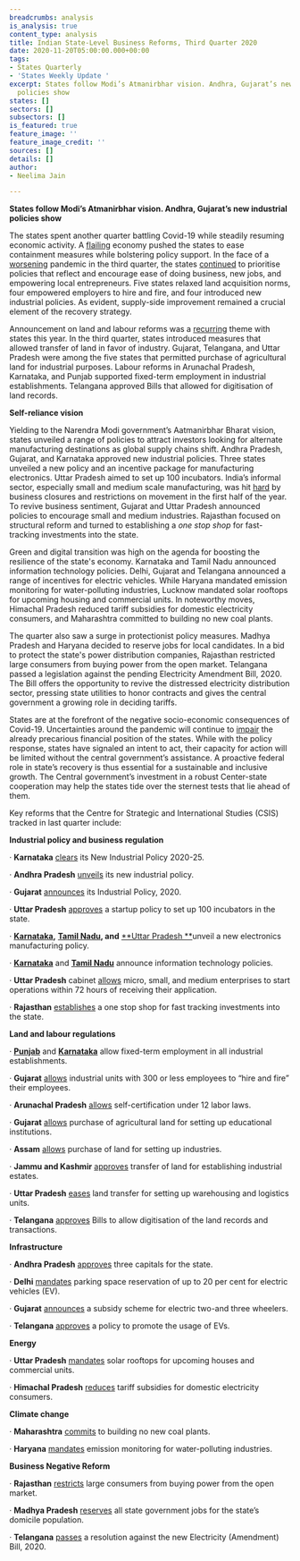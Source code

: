 ```yaml
---
breadcrumbs: analysis
is_analysis: true
content_type: analysis
title: Indian State-Level Business Reforms, Third Quarter 2020
date: 2020-11-20T05:00:00.000+00:00
tags:
- States Quarterly
- 'States Weekly Update '
excerpt: States follow Modi’s Atmanirbhar vision. Andhra, Gujarat’s new industrial
  policies show
states: []
sectors: []
subsectors: []
is_featured: true
feature_image: ''
feature_image_credit: ''
sources: []
details: []
author:
- Neelima Jain

---
```

**States follow Modi’s Atmanirbhar vision. Andhra, Gujarat’s new industrial policies show**

The states spent another quarter battling Covid-19 while steadily resuming economic activity. A [flailing](https://urldefense.com/v3/__https:/www.washingtonpost.com/world/asia_pacific/indias-economy-contracts-by-nearly-24-percent-amid-pandemic/2020/08/31/92318fbe-eb70-11ea-bd08-1b10132b458f_story.html__;!!KRhing!PCak9F1LxJH9ySUK0Pk77XMU-_aCsuj7s_bHokf0SMSzo9MDZisR0W_uYHY$ "https://urldefense.com/v3/__https:/www.washingtonpost.com/world/asia_pacific/indias-economy-contracts-by-nearly-24-percent-amid-pandemic/2020/08/31/92318fbe-eb70-11ea-bd08-1b10132b458f_story.html__;!!KRhing!PCak9F1LxJH9ySUK0Pk77XMU-_aCsuj7s_bHokf0SMSzo9MD") economy pushed the states to ease containment measures while bolstering policy support. In the face of a [worsening](https://urldefense.com/v3/__https:/www.theguardian.com/world/2020/sep/03/india-record-83883-covid-19-cases-in-day__;!!KRhing!PCak9F1LxJH9ySUK0Pk77XMU-_aCsuj7s_bHokf0SMSzo9MDZisRY3Z73f8$) pandemic in the third quarter, the states [continued](https://urldefense.com/v3/__https:/theprint.in/opinion/chhattisgarh-to-punjab-covid-forcing-states-to-reform-but-a-lot-hinges-on-modi-govt-support/488950/__;!!KRhing!PCak9F1LxJH9ySUK0Pk77XMU-_aCsuj7s_bHokf0SMSzo9MDZisRHYXwoms$) to prioritise policies that reflect and encourage ease of doing business, new jobs, and empowering local entrepreneurs. Five states relaxed land acquisition norms, four empowered employers to hire and fire, and four introduced new industrial policies. As evident, supply-side improvement remained a crucial element of the recovery strategy.

Announcement on land and labour reforms was a [recurring](https://urldefense.com/v3/__https:/theprint.in/opinion/chhattisgarh-to-punjab-covid-forcing-states-to-reform-but-a-lot-hinges-on-modi-govt-support/488950/__;!!KRhing!PCak9F1LxJH9ySUK0Pk77XMU-_aCsuj7s_bHokf0SMSzo9MDZisRHYXwoms$) theme with states this year. In the third quarter, states introduced measures that allowed transfer of land in favor of industry. Gujarat, Telangana, and Uttar Pradesh were among the five states that permitted purchase of agricultural land for industrial purposes. Labour reforms in Arunachal Pradesh, Karnataka, and Punjab supported fixed-term employment in industrial establishments. Telangana approved Bills that allowed for digitisation of land records.

**Self-reliance vision**

Yielding to the Narendra Modi government’s Aatmanirbhar Bharat vision, states unveiled a range of policies to attract investors looking for alternate manufacturing destinations as global supply chains shift. Andhra Pradesh, Gujarat, and Karnataka approved new industrial policies. Three states unveiled a new policy and an incentive package for manufacturing electronics. Uttar Pradesh aimed to set up 100 incubators. India’s informal sector, especially small and medium scale manufacturing, was hit [hard](https://urldefense.com/v3/__https:/www.wsj.com/articles/covid-19-hits-indias-already-faltering-consumers-hardest-11597921200__;!!KRhing!PCak9F1LxJH9ySUK0Pk77XMU-_aCsuj7s_bHokf0SMSzo9MDZisRgt7LtC4$) by business closures and restrictions on movement in the first half of the year. To revive business sentiment, Gujarat and Uttar Pradesh announced policies to encourage small and medium industries. Rajasthan focused on structural reform and turned to establishing a _one stop shop_ for fast-tracking investments into the state.

Green and digital transition was high on the agenda for boosting the resilience of the state's economy. Karnataka and Tamil Nadu announced information technology policies. Delhi, Gujarat and Telangana announced a range of incentives for electric vehicles. While Haryana mandated emission monitoring for water-polluting industries, Lucknow mandated solar rooftops for upcoming housing and commercial units. In noteworthy moves, Himachal Pradesh reduced tariff subsidies for domestic electricity consumers, and Maharashtra committed to building no new coal plants.

The quarter also saw a surge in protectionist policy measures. Madhya Pradesh and Haryana decided to reserve jobs for local candidates. In a bid to protect the state's power distribution companies, Rajasthan restricted large consumers from buying power from the open market. Telangana passed a legislation against the pending Electricity Amendment Bill, 2020. The Bill offers the opportunity to revive the distressed electricity distribution sector, pressing state utilities to honor contracts and gives the central government a growing role in deciding tariffs.

States are at the forefront of the negative socio-economic consequences of Covid-19. Uncertainties around the pandemic will continue to [impair](https://urldefense.com/v3/__https:/www.bloombergquint.com/bq-blue-exclusive/the-financial-state-of-indias-states__;!!KRhing!PCak9F1LxJH9ySUK0Pk77XMU-_aCsuj7s_bHokf0SMSzo9MDZisRmaWtYiE$ "https://urldefense.com/v3/__https:/www.bloombergquint.com/bq-blue-exclusive/the-financial-state-of-indias-states__;!!KRhing!PCak9F1LxJH9ySUK0Pk77XMU-_aCsuj7s_bHokf0SMSzo9MDZisRmaWtYiE$") the already precarious financial position of the states. While with the policy response, states have signaled an intent to act, their capacity for action will be limited without the central government’s assistance. A proactive federal role in state’s recovery is thus essential for a sustainable and inclusive growth. The Central government’s investment in a robust Center-state cooperation may help the states tide over the sternest tests that lie ahead of them.

Key reforms that the Centre for Strategic and International Studies (CSIS) tracked in last quarter include:

**Industrial policy and business regulation**

· **Karnataka** [clears](https://urldefense.com/v3/__https:/economictimes.indiatimes.com/news/economy/policy/new-industrial-policy-for-karnataka-business-turnover-jobs-added-to-decide-state-sops/articleshow/77140345.cms__;!!KRhing!PCak9F1LxJH9ySUK0Pk77XMU-_aCsuj7s_bHokf0SMSzo9MDZisRZD4Q4rM$) its New Industrial Policy 2020-25.

· **Andhra Pradesh** [unveils](https://urldefense.com/v3/__https:/www.livemint.com/news/india/andhra-govt-unveils-new-industrial-policy-identifies-10-thrust-areas-11597045676550.html__;!!KRhing!PCak9F1LxJH9ySUK0Pk77XMU-_aCsuj7s_bHokf0SMSzo9MDZisR9ZaBVtw$) its new industrial policy.

· **Gujarat** [announces](https://urldefense.com/v3/__https:/economictimes.indiatimes.com/news/economy/policy/gujarat-announces-industrial-policy-2020-cm-vijay-rupani-says-it-will-make-the-state-atmanirbhar/articleshow/77410785.cms__;!!KRhing!PCak9F1LxJH9ySUK0Pk77XMU-_aCsuj7s_bHokf0SMSzo9MDZisRxZgWRIc$) its Industrial Policy, 2020.

· **Uttar Pradesh** [approves](https://urldefense.com/v3/__https:/www.livemint.com/companies/start-ups/up-startup-policy-aims-100-incubators-and-10-000-startups-in-state-11594273185329.html__;!!KRhing!PCak9F1LxJH9ySUK0Pk77XMU-_aCsuj7s_bHokf0SMSzo9MDZisRZljBs3U$) a startup policy to set up 100 incubators in the state.

· [**Karnataka**](https://urldefense.com/v3/__https:/swarajyamag.com/insta/karnataka-announces-major-incentives-for-electronic-design-and-manufacturing-sector-including-land-subsidy__;!!KRhing!PCak9F1LxJH9ySUK0Pk77XMU-_aCsuj7s_bHokf0SMSzo9MDZisRyIdn7xA$)**,** [**Tamil Nadu**](https://urldefense.com/v3/__https:/www.business-standard.com/article/economy-policy/tamil-nadu-govt-releases-policy-for-electronics-hardware-manufacturing-120090700360_1.html__;!!KRhing!PCak9F1LxJH9ySUK0Pk77XMU-_aCsuj7s_bHokf0SMSzo9MDZisRL554ZkI$)**, and** [**Uttar Pradesh **](https://urldefense.com/v3/__https:/www.financialexpress.com/industry/uttar-pradesh-unveils-new-electronics-manufacturing-policy/2059211/__;!!KRhing!PCak9F1LxJH9ySUK0Pk77XMU-_aCsuj7s_bHokf0SMSzo9MDZisRJ_qvtmw$)unveil a new electronics manufacturing policy.

· [**Karnataka**](https://urldefense.com/v3/__https:/economictimes.indiatimes.com/tech/ites/small-is-beautiful-karnatakas-new-it-policy-offers-sops-for-co-working-spaces-tech-firms-away-from-bengaluru/articleshow/77923713.cms__;!!KRhing!PCak9F1LxJH9ySUK0Pk77XMU-_aCsuj7s_bHokf0SMSzo9MDZisRbKt2AdE$) and [**Tamil Nadu**](https://urldefense.com/v3/__https:/timesofindia.indiatimes.com/city/chennai/tamil-nadu-focuses-on-abc-of-tech-policies/articleshow/78214068.cms__;!!KRhing!PCak9F1LxJH9ySUK0Pk77XMU-_aCsuj7s_bHokf0SMSzo9MDZisRUnRnF7c$) announce information technology policies.

· **Uttar Pradesh** cabinet [allows](https://urldefense.com/v3/__https:/timesofindia.indiatimes.com/city/lucknow/up-govt-eases-norms-for-establishing-msme-units/articleshow/77623313.cms__;!!KRhing!PCak9F1LxJH9ySUK0Pk77XMU-_aCsuj7s_bHokf0SMSzo9MDZisRPnV9bnI$) micro, small, and medium enterprises to start operations within 72 hours of receiving their application.

· **Rajasthan** [establishes](https://urldefense.com/v3/__http:/www.businessworld.in/article/Rajasthan-Government-Nods-To-One-Stop-Shop-For-Fast-Tracking-Investments/17-07-2020-298594/__;!!KRhing!PCak9F1LxJH9ySUK0Pk77XMU-_aCsuj7s_bHokf0SMSzo9MDZisRShefPUA$) a one stop shop for fast tracking investments into the state.

**Land and labour regulations**

· [**Punjab**](https://urldefense.com/v3/__https:/timesofindia.indiatimes.com/city/chandigarh/punjab-to-allow-fixed-term-industrial-employment/articleshow/76884792.cms__;!!KRhing!PCak9F1LxJH9ySUK0Pk77XMU-_aCsuj7s_bHokf0SMSzo9MDZisRTffK22I$) and [**Karnataka**](https://urldefense.com/v3/__https:/timesofindia.indiatimes.com/city/bengaluru/karnataka-allows-flexible-hiring-across-industry/articleshow/76824844.cms?utm_source=contentofinterest&utm_medium=text&utm_campaign=cppst__;!!KRhing!PCak9F1LxJH9ySUK0Pk77XMU-_aCsuj7s_bHokf0SMSzo9MDZisRtHj-b4A$) allow fixed-term employment in all industrial establishments.

· **Gujarat** [allows](https://urldefense.com/v3/__https:/www.deccanherald.com/national/west/gujarat-govt-makes-labour-law-flexible-for-industries-with-less-than-300-workmen-to-hire-and-fire-without-permission-861935.html__;!!KRhing!PCak9F1LxJH9ySUK0Pk77XMU-_aCsuj7s_bHokf0SMSzo9MDZisRQQBbNRY$) industrial units with 300 or less employees to “hire and fire” their employees.

· **Arunachal Pradesh** [allows](https://urldefense.com/v3/__https:/nenow.in/north-east-news/arunachal-pradesh/arunachal-pradesh-cabinet-approves-ordinance-for-labour-reforms.html__;!!KRhing!PCak9F1LxJH9ySUK0Pk77XMU-_aCsuj7s_bHokf0SMSzo9MDZisRIEYPtZA$) self-certification under 12 labor laws.

· **Gujarat** [allows](https://urldefense.com/v3/__https:/timesofindia.indiatimes.com/city/ahmedabad/curbs-eased-to-buy-agricultural-land-for-setting-up-education-institutions/articleshow/77665840.cms__;!!KRhing!PCak9F1LxJH9ySUK0Pk77XMU-_aCsuj7s_bHokf0SMSzo9MDZisR-m_H7yA$) purchase of agricultural land for setting up educational institutions.

· **Assam** [allows](https://urldefense.com/v3/__https:/indianexpress.com/article/north-east-india/assam/assam-announces-ordinance-allowing-land-conversion-for-msmes-without-clearances-6485978/__;!!KRhing!PCak9F1LxJH9ySUK0Pk77XMU-_aCsuj7s_bHokf0SMSzo9MDZisRkic0lwc$) purchase of land for setting up industries.

· **Jammu and Kashmir** [approves](https://urldefense.com/v3/__https:/www.thekashmirmonitor.net/over-9600-kanals-transferred-to-ic-dept-to-establish-37-industrial-estates-across-jk/__;!!KRhing!PCak9F1LxJH9ySUK0Pk77XMU-_aCsuj7s_bHokf0SMSzo9MDZisR4ZncI48$) transfer of land for establishing industrial estates.

· **Uttar Pradesh** [eases](https://urldefense.com/v3/__https:/timesofindia.indiatimes.com/city/lucknow/industry-rate-on-land-purchase-for-warehousing-and-logistics/articleshow/77137067.cms__;!!KRhing!PCak9F1LxJH9ySUK0Pk77XMU-_aCsuj7s_bHokf0SMSzo9MDZisR1jGd1sI$) land transfer for setting up warehousing and logistics units.

· **Telangana** [approves](https://urldefense.com/v3/__https:/telanganatoday.com/telangana-cabinet-clears-revenue-other-bills__;!!KRhing!PCak9F1LxJH9ySUK0Pk77XMU-_aCsuj7s_bHokf0SMSzo9MDZisR012qnOo$) Bills to allow digitisation of the land records and transactions.

**Infrastructure**

· **Andhra Pradesh** [approves](https://urldefense.com/v3/__https:/www.hindustantimes.com/india-news/andhra-to-get-3-new-capital-cities-as-governor-approves-two-controversial-bills/story-yjiWDqyvDMeYVwOiHTs7IK.html__;!!KRhing!PCak9F1LxJH9ySUK0Pk77XMU-_aCsuj7s_bHokf0SMSzo9MDZisREU803Zc$) three capitals for the state.

· **Delhi** [mandates](https://urldefense.com/v3/__https:/energy.economictimes.indiatimes.com/news/power/housing-societies-malls-must-reserve-20-per-cent-parking-for-e-vehicles-in-delhi/76854703__;!!KRhing!PCak9F1LxJH9ySUK0Pk77XMU-_aCsuj7s_bHokf0SMSzo9MDZisRjLt1uWk$) parking space reservation of up to 20 per cent for electric vehicles (EV).

· **Gujarat** [announces](https://urldefense.com/v3/__https:/timesofindia.indiatimes.com/city/ahmedabad/govt-announces-e-vehicle-subsidy/articleshow/78175789.cms__;!!KRhing!PCak9F1LxJH9ySUK0Pk77XMU-_aCsuj7s_bHokf0SMSzo9MDZisRj8LxkU4$) a subsidy scheme for electric two-and three wheelers.

· **Telangana** [approves](https://urldefense.com/v3/__https:/auto.economictimes.indiatimes.com/news/industry/telangana-govt-exempts-evs-from-road-tax-registration-fees-under-new-policy/77390154__;!!KRhing!PCak9F1LxJH9ySUK0Pk77XMU-_aCsuj7s_bHokf0SMSzo9MDZisRGMQKH5w$) a policy to promote the usage of EVs.

**Energy**

· **Uttar Pradesh** [mandates](https://urldefense.com/v3/__https:/energy.economictimes.indiatimes.com/news/renewable/lucknow-solar-rooftops-must-for-upcoming-houses-on-500sqm/77496017__;!!KRhing!PCak9F1LxJH9ySUK0Pk77XMU-_aCsuj7s_bHokf0SMSzo9MDZisR1chdEm0$) solar rooftops for upcoming houses and commercial units.

· **Himachal Pradesh** [reduces](https://urldefense.com/v3/__https:/mercomindia.com/himachal-pradesh-reduces-subsidies/__;!!KRhing!PCak9F1LxJH9ySUK0Pk77XMU-_aCsuj7s_bHokf0SMSzo9MDZisR22COKro$) tariff subsidies for domestic electricity consumers.

**Climate change**

· **Maharashtra** [commits](https://urldefense.com/v3/__https:/energy.economictimes.indiatimes.com/news/power/maharashtra-no-new-thermal-power-units-in-state-says-raut/77795901__;!!KRhing!PCak9F1LxJH9ySUK0Pk77XMU-_aCsuj7s_bHokf0SMSzo9MDZisRLsX6tx4$) to building no new coal plants.

· **Haryana** [mandates](https://urldefense.com/v3/__https:/timesofindia.indiatimes.com/city/chandigarh/haryana-to-install-devices-on-industries-to-monitor-pollution-electronically/articleshow/77004244.cms__;!!KRhing!PCak9F1LxJH9ySUK0Pk77XMU-_aCsuj7s_bHokf0SMSzo9MDZisRYtsqlwk$) emission monitoring for water-polluting industries.

**Business Negative Reform**

· **Rajasthan** [restricts](https://urldefense.com/v3/__https:/energy.economictimes.indiatimes.com/news/renewable/draft-regulations-to-make-solar-costlier-for-open-access-consumers-in-rajasthan/77232357__;!!KRhing!PCak9F1LxJH9ySUK0Pk77XMU-_aCsuj7s_bHokf0SMSzo9MDZisRnk8PFok$) large consumers from buying power from the open market.

· **Madhya Pradesh** [reserves](https://urldefense.com/v3/__https:/www.newindianexpress.com/nation/2020/aug/18/mps-resources-for-mps-children-chouhan-says-all-state-govt-jobs-reserved-for-state-residents-2185022.html__;!!KRhing!PCak9F1LxJH9ySUK0Pk77XMU-_aCsuj7s_bHokf0SMSzo9MDZisRmXvzViY$) all state government jobs for the state’s domicile population.

· **Telangana** [passes](https://urldefense.com/v3/__https:/energy.economictimes.indiatimes.com/news/power/telangana-assembly-passes-resolution-against-electricity-amendment-bill/78139610__;!!KRhing!PCak9F1LxJH9ySUK0Pk77XMU-_aCsuj7s_bHokf0SMSzo9MDZisRMWC7Ie4$) a resolution against the new Electricity (Amendment) Bill, 2020.